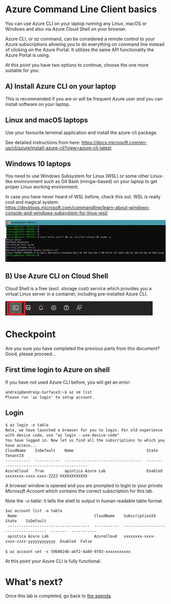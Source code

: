 
Azure Command Line Client basics
===========================

You can use Azure CLI on your laptop running any Linux, macOS or Windows and also via Azure Cloud Shell on your browser.


Azure CLI, or *az* command, can be considered a remote control to your Azure subscriptions allowing you to do everything on command line instead of clicking on the Azure Portal. It utilizes the same API functionality the Azure Portal is using.

At this point you have two options to continue, choose the one more suitable for you:

A) Install Azure CLI on your laptop
--------------------------------

This is recommended if you are or will be frequent Azure user *and* you can install software on your laptop.

Linux and macOS laptops
--
Use your favourite terminal application and install the azure-cli package.

See detailed instructions from here:
https://docs.microsoft.com/en-us/cli/azure/install-azure-cli?view=azure-cli-latest

Windows 10 laptops
---

You need to use Windows Subsystem for Linux (WSL) or some other Linux-like envinronment such as Git Bash (mingw-based) on your laptop to get proper Linux working environment.

In case you have never heard of WSL before, check this out. WSL is really cool and magical system:  https://devblogs.microsoft.com/commandline/learn-about-windows-console-and-windows-subsystem-for-linux-wsl/


![WSL](https://github.com/andreipintica/Linux-On-Azure/blob/master/rhel-on-azure-handsonlab/images/wsl1.jpg)

B) Use Azure CLI on Cloud Shell
----------------------------

Cloud Shell is a free (excl. storage cost) service which provides you a virtual Linux server in a container, including pre-installed Azure CLI.


![Cloud Shell](https://github.com/andreipintica/Linux-On-Azure/blob/master/rhel-on-azure-handsonlab/images/cloudshell1.jpg)


Checkpoint
=
Are you sure you have completed the previous parts from this document? Good, please proceed...


First time login to Azure on shell
-----

If you have not used Azure CLI before, you will get an error:
```
andreip@andreip-Surface3:~$ az vm list
Please run 'az login' to setup account.
```

Login
--
```
$ az login -o table
Note, we have launched a browser for you to login. For old experience with device code, use "az login --use-device-code"
You have logged in. Now let us find all the subscriptions to which you have access...
CloudName    IsDefault    Name                                State    TenantId
-----------  -----------  ----------------------------------  -------  ------------------------------------
AzureCloud   True         apintica Azure Lab                  Enabled  xxxxxxxx-xxxx-xxxx-ZZZZ-XXXXXXXXXXXX

```
A browser window is opened and you are prompted to login to your *private Microsoft Account* which contains the correct subscription for this lab.

Note the *-o table*: it tells the shell to output in human readable table format.


```
$az account list -o table
 Name                                  CloudName    SubscriptionId                        State    IsDefault
 ------------------------------------  -----------  ------------------------------------  -------  -----------
 apintica Azure Lab                    AzureCloud   xxxxxxxx-xxxx-xxxx-zzzz-yyyyyyyyyyyy  Enabled  False

$ az account set -s 59b082db-abf2-4a89-9703-xxxxxxxxxxx
```

At this point your Azure CLI is fully functional.

What's next?
===

Once this lab is completed, go back to [the agenda](README.md).
